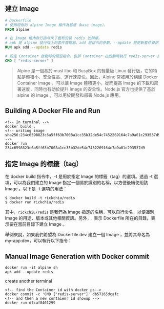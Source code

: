 ## 建立 Image

```dockerfile
# Dockerfile
# 使用現有的 alpine Image 檔作為基底（base image）。
FROM alpine

# 在 Image 檔內執行指令來下載和安裝 redis 依賴庫。
# apk 是 alpine 發行版上的套件管理器，add 是指令的參數，--update 是更新套件資訊，redis 是要安裝的套件名稱。
RUN apk add --update redis

# 設定 Container 啟動時的預設指令。告訴 Container 在啟動時執行 redis-server 指令來啟動 Redis 服務。
CMD [ "redis-server" ]
```


> Alpine 是一個基於 musl libc 和 BusyBox 的輕量級 Linux 發行版，它的特點是體積小、安全性高、運行速度快。因此，Alpine 常被用於構建 Docker Container Image ，可以讓 Image 體積更小，從而提高 Image 的下載和部署速度，同時也有助於提升 Image 的安全性。Node.js 官方也提供了基於 alpine 的 Image ，可以用於開發和部署 Node.js 應用。


## Building A Docker File and Run
```console
<!-- In terminal -->
docker build .
<!-- writing image sha256:234c6598823c6a5ff63b7008a1cc35b32de54c7452269164c7a9a01c293537d9 -->
docker run 234c6598823c6a5ff63b7008a1cc35b32de54c7452269164c7a9a01c293537d9
```

## 指定 Image 的標籤（tag）

在 docker build 指令中，-t 是用於指定 Image 的標籤（tag）的選項。透過 -t 選項，可以為我們建立的 Image 指定一個易於識別的名稱，以方便後續使用該 Image 。以下是 -t 選項的用法：

```console
$ docker build -t rickchiu/redis
$ docker run rickchiu/redis
```
其中，`rickchiu/redis` 是我們為 Image 指定的名稱，可以自行命名，以便識別 Image 的用途、版本或其他相關資訊。另外，. 表示 Dockerfile 所在的目錄，表示要在當前目錄下建立 Image 。

舉例來說，如果我們希望為 Dockerfile.dev 建立一個 Image ，並將其命名為 my-app:dev，可以執行以下指令：


## Manual Image Generation with Docker commit

```console
docker run -it alpine sh
apk add --update redis
```

create another terminal

```console
<!-- find the Container id with docker ps-->
docker commit -c 'CMD ["redis-server"]' db57165dcafc
<!-- and then a new contaienr id showup -->
docker run d7caf8401299
```